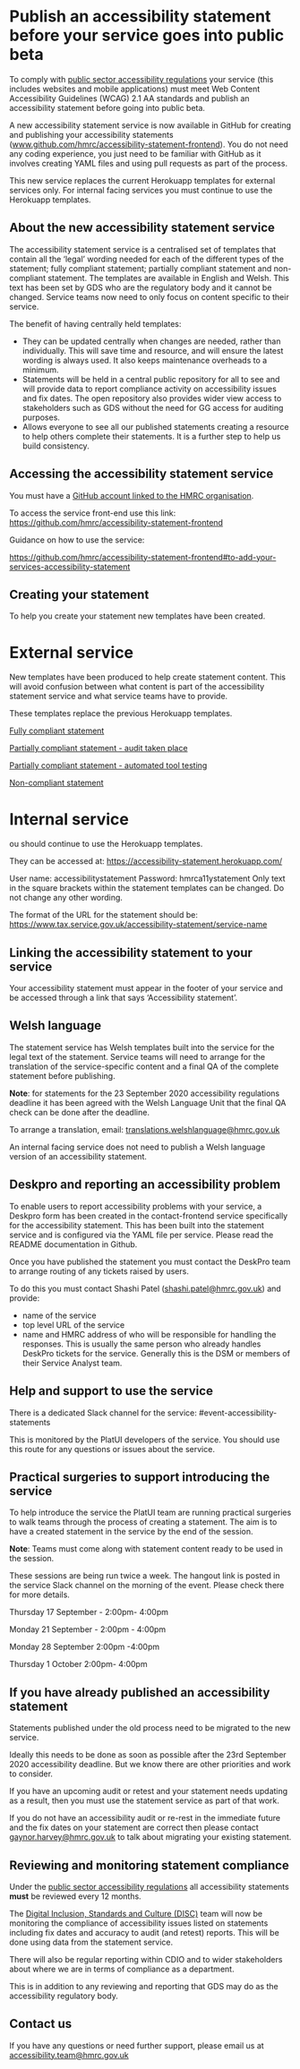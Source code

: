 # Publish an accessibility statement before your service goes into public beta

To comply with [public sector accessibility regulations](https://confluence.tools.tax.service.gov.uk/display/DISC/Regulations+to+make+public+sector+websites+and+mobile+applications+accessible) your service (this includes websites and mobile applications) must meet Web Content Accessibility Guidelines (WCAG) 2.1 AA standards and publish an accessibility statement before going into public beta. 

A new accessibility statement service is now available in GitHub for creating and publishing your accessibility statements (www.github.com/hmrc/accessibility-statement-frontend). You do not need any coding experience, you just need to be familiar with GitHub as it involves creating YAML files and using pull requests as part of the process. 

This new service replaces the current Herokuapp templates for external services only. For internal facing services you must continue to use the Herokuapp templates.

## About the new accessibility statement service 

The accessibility statement service is a centralised set of templates that contain all the ‘legal’ wording needed for each of the different types of the statement; fully compliant statement; partially compliant statement and non-compliant statement. The templates are available in English and Welsh. This text has been set by GDS who are the regulatory body and it cannot be changed. Service teams now need to only focus on content specific to their service. 

The benefit of having centrally held templates:

- They can be updated centrally when changes are needed, rather than individually. This will save time and resource, and will ensure the latest wording is always used. It also keeps maintenance overheads to a minimum.
- Statements will be held in a central public repository for all to see and will provide data to report compliance activity on accessibility issues and fix dates. The open repository also provides wider view access to stakeholders such as GDS without the need for GG access for auditing purposes. 
- Allows everyone to see all our published statements creating a resource to help others complete their statements. It is a further step to help us build consistency.

## Accessing the accessibility statement service 

You must have a [GitHub account linked to the HMRC organisation](https://confluence.tools.tax.service.gov.uk/display/DTRG/HMRC+on+GitHub).  

To access the service front-end use this link: https://github.com/hmrc/accessibility-statement-frontend

Guidance on how to use the service: 

https://github.com/hmrc/accessibility-statement-frontend#to-add-your-services-accessibility-statement

## Creating your statement

To help you create your statement new templates have been created. 

# External service 

New templates have been produced to help create statement content. This will avoid confusion between what content is part of the accessibility statement service and what service teams have to provide. 

These templates replace the previous Herokuapp templates. 

[Fully compliant statement](https://docs.google.com/document/d/1ooO9o1Awc8xEsSTcijGncHgKPm0nhWiX0y0qiFR_cls/edit?usp=sharing) 

[Partially compliant statement - audit taken place](https://docs.google.com/document/d/1UZUTlsjypuZCtq6BP41kv_hW5l8WYg_a3J95TrsZhhs/edit?usp=sharing)

[Partially compliant statement - automated tool testing](https://docs.google.com/document/d/1mGda0ERoUSGWfm5qzaQxKCdvkOo75CnOtsT6jGuMZ4o/edit?usp=sharing)  

[Non-compliant statement](https://docs.google.com/document/d/1TyGLhG29Zw18fTlDIYbQJKWaavjLVjkqRDLl_dqmwfI/edit?usp=sharing) 

# Internal service

ou should continue to use the Herokuapp templates.

They can be accessed at: https://accessibility-statement.herokuapp.com/

User name: accessibilitystatement
Password: hmrca11ystatement
Only text in the square brackets within the statement templates can be changed. Do not change any other wording. 

The format of the URL for the statement should be: https://www.tax.service.gov.uk/accessibility-statement/service-name

## Linking the accessibility statement to your service 

Your accessibility statement must appear in the footer of your service and be accessed through a link that says ‘Accessibility statement’. 

## Welsh language

The statement service has Welsh templates built into the service for the legal text of the statement. Service teams will need to arrange for the translation of the service-specific content and a final QA of the complete statement before publishing. 

 **Note**: for statements for the 23 September 2020 accessibility regulations deadline it has been agreed with the Welsh Language Unit that the final QA check can be done after the deadline. 

To arrange a translation, email: [translations.welshlanguage@hmrc.gov.uk](translations.welshlanguage@hmrc.gov.uk) 

An internal facing service does not need to publish a Welsh language version of an accessibility statement.

## Deskpro and reporting an accessibility problem

To enable users to report accessibility problems with your service, a Deskpro form has been created in the contact-frontend service specifically for the accessibility statement. This has been built into the statement service and is configured via the YAML file per service. Please read the README documentation in Github.

Once you have published the statement you must contact the DeskPro team to arrange routing of any tickets raised by users. 

To do this you must contact Shashi Patel (shashi.patel@hmrc.gov.uk) and provide: 

- name of the service
- top level URL of the service
- name and HMRC address of who will be responsible for handling the responses. This is usually the same person who already handles DeskPro tickets for the service. Generally this is the DSM or members of their Service Analyst team. 

## Help and support to use the service

There is a dedicated Slack channel for the service: #event-accessibility-statements

This is monitored by the PlatUI developers of the service. You should use this route for any questions or issues about the service. 

## Practical surgeries to support introducing the service 

To help introduce the service the PlatUI team are running practical surgeries to walk teams through the process of creating a statement. The aim is to have a created statement in the service by the end of the session. 

**Note**: Teams must come along with statement content ready to be used in the session. 

These sessions are being run twice a week. The hangout link is posted in the service Slack channel on the morning of the event. Please check there for more details. 

Thursday 17 September - 2:00pm- 4:00pm

Monday 21 September - 2:00pm - 4:00pm

Monday 28 September 2:00pm -4:00pm

Thursday 1 October 2:00pm- 4:00pm

## If you have already published an accessibility statement

Statements published under the old process need to be migrated to the new service.

Ideally this needs to be done as soon as possible after the 23rd September 2020 accessibility deadline. But we know there are other priorities and work to consider.  

If you have an upcoming audit or retest and your statement needs updating as a result, then you must use the statement service as part of that work.

If you do not have an accessibility audit or re-rest in the immediate future and the fix dates on your statement are correct then please contact [gaynor.harvey@hmrc.gov.uk](gaynor.harvey@hmrc.gov.uk) to talk about migrating your existing statement. 

## Reviewing and monitoring statement compliance 

Under the [public sector accessibility regulations](https://confluence.tools.tax.service.gov.uk/display/DISC/Regulations+to+make+public+sector+websites+and+mobile+applications+accessible) all accessibility statements **must** be reviewed every 12 months. 

The [Digital Inclusion, Standards and Culture (DISC)](https://confluence.tools.tax.service.gov.uk/display/DISC/Digital+Inclusion%2C+Standards+and+Culture) team will now be monitoring the compliance of accessibility issues listed on statements including fix dates and accuracy to audit (and retest) reports. This will be done using data from the statement service. 

There will also be regular reporting within CDIO and to wider stakeholders about where we are in terms of compliance as a department. 

This is in addition to any reviewing and reporting that GDS may do as the accessibility regulatory body. 

## Contact us

If you have any questions or need further support, please email us at [accessibility.team@hmrc.gov.uk](accessibility.team@hmrc.gov.uk) 
